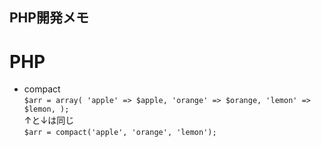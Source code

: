 ## PHP開発メモ

# PHP
- compact  
`$arr = array(
  'apple' => $apple,
  'orange' => $orange,
  'lemon' => $lemon,
);`  
↑と↓は同じ  
`$arr = compact('apple', 'orange', 'lemon');`


